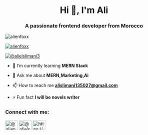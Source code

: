 <h1 align="center">Hi 👋, I'm Ali</h1>
<h3 align="center">A passionate frontend developer from Morocco</h3>

<p align="left"> <img src="https://komarev.com/ghpvc/?username=alienfoxx&label=Profile%20views&color=0e75b6&style=flat" alt="alienfoxx" /> </p>

<p align="left"> <a href="https://github.com/ryo-ma/github-profile-trophy"><img src="https://github-profile-trophy.vercel.app/?username=alienfoxx" alt="alienfoxx" /></a> </p>

<p align="left"> <a href="https://twitter.com/@alielslimani3" target="blank"><img src="https://img.shields.io/twitter/follow/@alielslimani3?logo=twitter&style=for-the-badge" alt="@alielslimani3" /></a> </p>

- 🌱 I’m currently learning **MERN Stack**

- 💬 Ask me about **MERN,Marketing,Ai**

- 📫 How to reach me **alislimani135027@gmail.com**

- ⚡ Fun fact **I will be novels writer**

<h3 align="left">Connect with me:</h3>
<p align="left">
<a href="https://dev.to/@alienfoxx" target="blank"><img align="center" src="https://raw.githubusercontent.com/rahuldkjain/github-profile-readme-generator/master/src/images/icons/Social/devto.svg" alt="@alienfoxx" height="30" width="40" /></a>
<a href="https://twitter.com/@alielslimani3" target="blank"><img align="center" src="https://raw.githubusercontent.com/rahuldkjain/github-profile-readme-generator/master/src/images/icons/Social/twitter.svg" alt="@alielslimani3" height="30" width="40" /></a>
<a href="https://linkedin.com/in/https://www.linkedin.com/in/ali-slimani-2b4b74169/" target="blank"><img align="center" src="https://raw.githubusercontent.com/rahuldkjain/github-profile-readme-generator/master/src/images/icons/Social/linked-in-alt.svg" alt="https://www.linkedin.com/in/ali-slimani-2b4b74169/" height="30" width="40" /></a>
</p>

